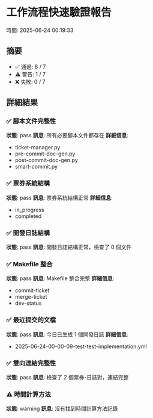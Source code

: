 # 工作流程快速驗證報告
時間: 2025-06-24 00:19:33

## 摘要
- ✅ 通過: 6 / 7
- ⚠️  警告: 1 / 7  
- ❌ 失敗: 0 / 7

## 詳細結果

### ✅ 腳本文件完整性
**狀態**: pass
**訊息**: 所有必要腳本文件都存在
**詳細信息**:
- ticket-manager.py
- pre-commit-doc-gen.py
- post-commit-doc-gen.py
- smart-commit.py

### ✅ 票券系統結構
**狀態**: pass
**訊息**: 票券系統結構正常
**詳細信息**:
- in_progress
- completed

### ✅ 開發日誌結構
**狀態**: pass
**訊息**: 開發日誌結構正常，檢查了 0 個文件

### ✅ Makefile 整合
**狀態**: pass
**訊息**: Makefile 整合完整
**詳細信息**:
- commit-ticket
- merge-ticket
- dev-status

### ✅ 最近提交的文檔
**狀態**: pass
**訊息**: 今日已生成 1 個開發日誌
**詳細信息**:
- 2025-06-24-00-00-09-test-test-implementation.yml

### ✅ 雙向連結完整性
**狀態**: pass
**訊息**: 檢查了 2 個票券-日誌對，連結完整

### ⚠️ 時間計算方法
**狀態**: warning
**訊息**: 沒有找到時間計算方法記錄
